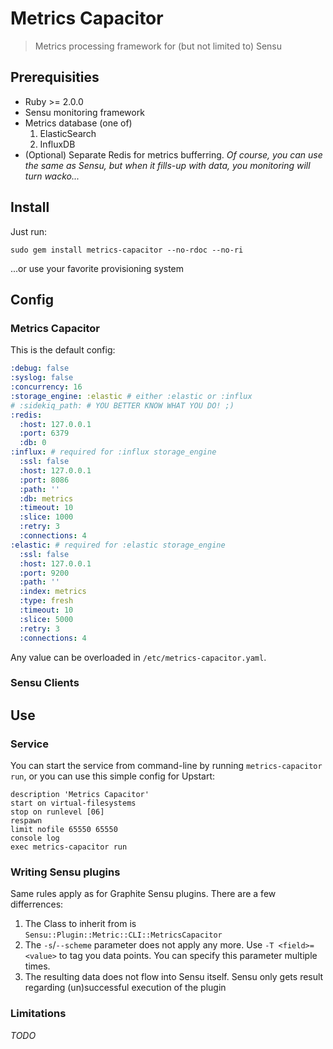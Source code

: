 # Metrics Capacitor

> Metrics processing framework for (but not limited to) Sensu

## Prerequisities

* Ruby >= 2.0.0
* Sensu monitoring framework
* Metrics database (one of)
  1. ElasticSearch
  2. InfluxDB
* (Optional) Separate Redis for metrics bufferring. *Of course, you can use the same as Sensu, but when it fills-up with data, you monitoring will turn wacko...*

## Install

Just run:

```sudo gem install metrics-capacitor --no-rdoc --no-ri```

...or use your favorite provisioning system

## Config

### Metrics Capacitor
This is the default config:

```yaml
:debug: false
:syslog: false
:concurrency: 16
:storage_engine: :elastic # either :elastic or :influx
# :sidekiq_path: # YOU BETTER KNOW WHAT YOU DO! ;)
:redis:
  :host: 127.0.0.1
  :port: 6379
  :db: 0
:influx: # required for :influx storage_engine
  :ssl: false
  :host: 127.0.0.1
  :port: 8086
  :path: ''
  :db: metrics
  :timeout: 10
  :slice: 1000
  :retry: 3
  :connections: 4
:elastic: # required for :elastic storage_engine
  :ssl: false
  :host: 127.0.0.1
  :port: 9200
  :path: ''
  :index: metrics
  :type: fresh
  :timeout: 10
  :slice: 5000
  :retry: 3
  :connections: 4
```

Any value can be overloaded in ```/etc/metrics-capacitor.yaml```.

### Sensu Clients



## Use

### Service
You can start the service from command-line by running ```metrics-capacitor run```, or you can use this simple config for Upstart:

```
description 'Metrics Capacitor'
start on virtual-filesystems
stop on runlevel [06]
respawn
limit nofile 65550 65550
console log
exec metrics-capacitor run
```

### Writing Sensu plugins

Same rules apply as for Graphite Sensu plugins. There are a few differrences:

1. The Class to inherit from is ```Sensu::Plugin::Metric::CLI::MetricsCapacitor```
2. The ```-s```/```--scheme``` parameter does not apply any more. Use ```-T <field>=<value>``` to tag you data points. You can specify this parameter multiple times.
3. The resulting data does not flow into Sensu itself. Sensu only gets result regarding (un)successful execution of the plugin

### Limitations

*TODO*
